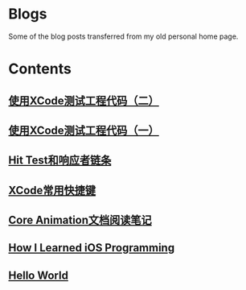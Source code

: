# Blogs
Some of the blog posts transferred from my old personal home page.

# Contents
## [使用XCode测试工程代码（二）](contents/testing-with-xcode-two.md)
## [使用XCode测试工程代码（一）](contents/testing-with-xcode-one.md)
## [Hit Test和响应者链条](contents/hittest-and-responder-chain.md)
## [XCode常用快捷键](contents/xcode-keyborad-shortcuts.md)
## [Core Animation文档阅读笔记](contents/about-core-animation.md)
## [How I Learned iOS Programming](contents/how-i-learned-iOS-programming.md)
## [Hello World](./contents/hello-world.md)

